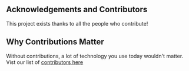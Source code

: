 ## Acknowledgements and Contributors

This project exists thanks to all the people who contribute!

## Why Contributions Matter
Without contributions, a lot of technology you use today wouldn't matter. Vist our list of [contributors here](https://github.com/Bennykillua/Getting-started-in-Technical-Writing/graphs/contributors)
